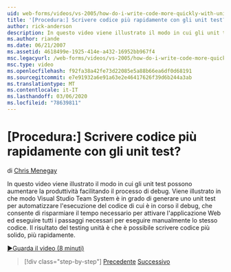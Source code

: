```yaml
---
uid: web-forms/videos/vs-2005/how-do-i-write-code-more-quickly-with-unit-tests
title: '[Procedura:] Scrivere codice più rapidamente con gli unit test? | Microsoft Docs'
author: rick-anderson
description: In questo video viene illustrato il modo in cui gli unit test possono aumentare la produttività facilitando il processo di debug. Possiamo vedere in che modo Visual Studio Team System può generare un...
ms.author: riande
ms.date: 06/21/2007
ms.assetid: 4618499e-1925-414e-a432-16952bb967f4
msc.legacyurl: /web-forms/videos/vs-2005/how-do-i-write-code-more-quickly-with-unit-tests
msc.type: video
ms.openlocfilehash: f92fa38a42fe73d22085e5a88b66ea6df0d68191
ms.sourcegitcommit: e7e91932a6e91a63e2e46417626f39d6b244a3ab
ms.translationtype: MT
ms.contentlocale: it-IT
ms.lasthandoff: 03/06/2020
ms.locfileid: "78639811"
---
```

# <a name="how-do-i-write-code-more-quickly-with-unit-tests"></a>[Procedura:] Scrivere codice più rapidamente con gli unit test?

di [Chris Menegay](https://twitter.com/CMenegay)

In questo video viene illustrato il modo in cui gli unit test possono aumentare la produttività facilitando il processo di debug. Viene illustrato in che modo Visual Studio Team System è in grado di generare uno unit test per automatizzare l'esecuzione del codice di cui è in corso il debug, che consente di risparmiare il tempo necessario per attivare l'applicazione Web ed eseguire tutti i passaggi necessari per eseguire manualmente lo stesso codice. Il risultato del testing unità è che è possibile scrivere codice più solido, più rapidamente.

[&#9654;Guarda il video (8 minuti)](https://channel9.msdn.com/Blogs/ASP-NET-Site-Videos/how-do-i-write-code-more-quickly-with-unit-tests)

> [!div class="step-by-step"]
> [Precedente](how-do-i-create-my-own-bug-work-item.md)
> [Successivo](how-do-i-practice-test-driven-development.md)
